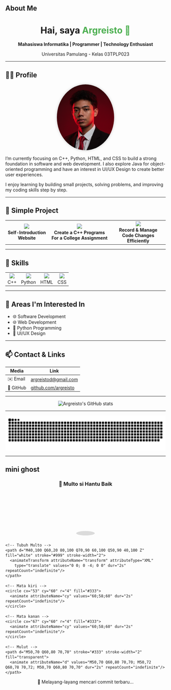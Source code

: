 ## About Me
<h1 align="center">Hai, saya <span style="color:#4CAF50;">Argreisto 👋</span></h1>
<p align="center">
  <strong>Mahasiswa Informatika | Programmer | Technology Enthusiast</strong>
  <p> <p align="center">
    Universitas Pamulang - Kelas 03TPLP023<br/>
</p>

---

## 🧍‍♂️ Profile

<p align="center">
  <img src="profile.png" alt="Foto Argreisto" width="180" style="border-radius:50%; box-shadow:0 0 10px rgba(0,0,0,0.2);"/>
</p>

<p align="center">
  <p>
  I’m currently focusing on C++, Python, HTML, and CSS to build a strong foundation in software and web development.
I also explore Java for object-oriented programming and have an interest in UI/UX Design to create better user experiences.

I enjoy learning by building small projects, solving problems, and improving my coding skills step by step.
</p>

---

## 🚀 Simple Project

<table>
<tr>
<td align="center">
  <img src="https://cdn.jsdelivr.net/gh/devicons/devicon/icons/html5/html5-original.svg" width="40"/><br/>
  <b>Self-Introduction Website</b>
</td>
<td align="center">
  <img src="https://cdn.jsdelivr.net/gh/devicons/devicon/icons/cplusplus/cplusplus-original.svg" width="40"/><br/>
  <b>Create a C++ Programs For a College Assignment</b>
</td>
<td align="center">
  <img src="https://cdn.jsdelivr.net/gh/devicons/devicon/icons/github/github-original.svg" width="40"/><br/>
  <b>Record & Manage Code Changes Efficiently</b>
</td>
</tr>
</table>

---

## 🧩 Skills

<table>
<tr>
<td align="center"><img src="https://cdn.jsdelivr.net/gh/devicons/devicon/icons/cplusplus/cplusplus-original.svg" width="40"/><br/>C++</td>
<td align="center"><img src="https://cdn.jsdelivr.net/gh/devicons/devicon/icons/python/python-original.svg" width="40"/><br/>Python</td>
<td align="center"><img src="https://cdn.jsdelivr.net/gh/devicons/devicon/icons/html5/html5-original.svg" width="40"/><br/>HTML</td>
<td align="center"><img src="https://cdn.jsdelivr.net/gh/devicons/devicon/icons/css3/css3-original.svg" width="40"/><br/>CSS</td>
</tr>
</table>

---

## 🎯 Areas I'm Interested In

- 🌐 Software Development  
- 🌐 Web Development  
- 🤖 Python Programming
- 🎨 UI/UX Design

---

## 📫 Contact & Links

| Media | Link |
|-------|------|
| ✉️ Email | [argreistod@gmail.com](mailto:argreistod@gmail.com) |
| 🧭 GitHub | [github.com/argreisto](https://github.com/argreisto) |

---

<p align="center">
  <img src="https://github-readme-stats.vercel.app/api?username=argreisto&show_icons=true&theme=tokyonight" alt="Argreisto's GitHub stats" />
</p>

---

<p align="center">
  <img src="https://github.com/Platane/snk/raw/output/github-contribution-grid-snake-dark.svg" alt="Snake animation" />
</p>

---

## mini ghost

<h3 align="center">👻 Multo si Hantu Baik</h3>

<p align="center">
  <svg width="140" height="140" viewBox="0 0 120 120" xmlns="http://www.w3.org/2000/svg">
    <!-- Bayangan -->
    <ellipse cx="60" cy="110" rx="25" ry="6" fill="#000" opacity="0.2">
      <animate attributeName="opacity" values="0.1;0.3;0.1" dur="2s" repeatCount="indefinite"/>
    </ellipse>

    <!-- Tubuh Multo -->
    <path d="M40,100 Q60,20 80,100 Q70,90 60,100 Q50,90 40,100 Z" fill="white" stroke="#999" stroke-width="2">
      <animateTransform attributeName="transform" attributeType="XML"
        type="translate" values="0 0; 0 -4; 0 0" dur="2s" repeatCount="indefinite"/>
    </path>

    <!-- Mata kiri -->
    <circle cx="53" cy="60" r="4" fill="#333">
      <animate attributeName="cy" values="60;58;60" dur="2s" repeatCount="indefinite"/>
    </circle>

    <!-- Mata kanan -->
    <circle cx="67" cy="60" r="4" fill="#333">
      <animate attributeName="cy" values="60;58;60" dur="2s" repeatCount="indefinite"/>
    </circle>

    <!-- Mulut -->
    <path d="M50,70 Q60,80 70,70" stroke="#333" stroke-width="2" fill="transparent">
      <animate attributeName="d" values="M50,70 Q60,80 70,70; M50,72 Q60,78 70,72; M50,70 Q60,80 70,70" dur="2s" repeatCount="indefinite"/>
    </path>
  </svg>
</p>

<p align="center">🌙 Melayang-layang mencari commit terbaru...</p>
